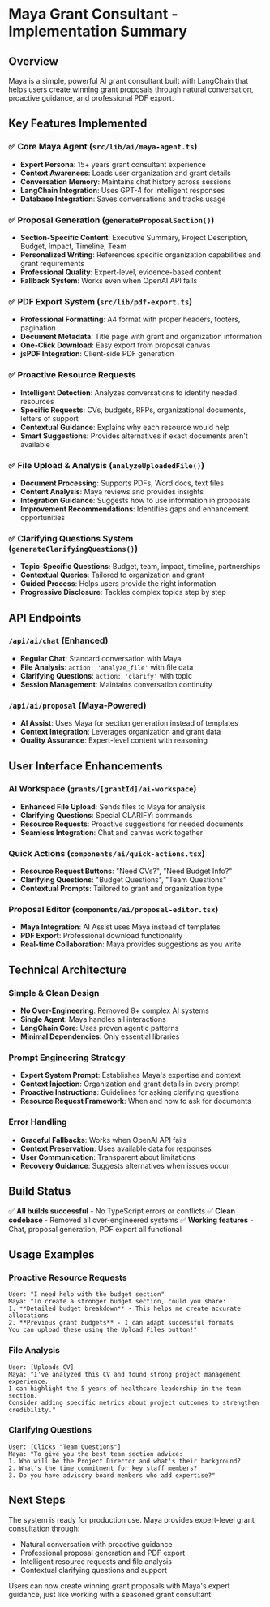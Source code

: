 # Maya Grant Consultant - Implementation Summary

## Overview
Maya is a simple, powerful AI grant consultant built with LangChain that helps users create winning grant proposals through natural conversation, proactive guidance, and professional PDF export.

## Key Features Implemented

### ✅ Core Maya Agent (`src/lib/ai/maya-agent.ts`)
- **Expert Persona**: 15+ years grant consultant experience
- **Context Awareness**: Loads user organization and grant details
- **Conversation Memory**: Maintains chat history across sessions
- **LangChain Integration**: Uses GPT-4 for intelligent responses
- **Database Integration**: Saves conversations and tracks usage

### ✅ Proposal Generation (`generateProposalSection()`)
- **Section-Specific Content**: Executive Summary, Project Description, Budget, Impact, Timeline, Team
- **Personalized Writing**: References specific organization capabilities and grant requirements
- **Professional Quality**: Expert-level, evidence-based content
- **Fallback System**: Works even when OpenAI API fails

### ✅ PDF Export System (`src/lib/pdf-export.ts`)
- **Professional Formatting**: A4 format with proper headers, footers, pagination
- **Document Metadata**: Title page with grant and organization information
- **One-Click Download**: Easy export from proposal canvas
- **jsPDF Integration**: Client-side PDF generation

### ✅ Proactive Resource Requests
- **Intelligent Detection**: Analyzes conversations to identify needed resources
- **Specific Requests**: CVs, budgets, RFPs, organizational documents, letters of support
- **Contextual Guidance**: Explains why each resource would help
- **Smart Suggestions**: Provides alternatives if exact documents aren't available

### ✅ File Upload & Analysis (`analyzeUploadedFile()`)
- **Document Processing**: Supports PDFs, Word docs, text files
- **Content Analysis**: Maya reviews and provides insights
- **Integration Guidance**: Suggests how to use information in proposals
- **Improvement Recommendations**: Identifies gaps and enhancement opportunities

### ✅ Clarifying Questions System (`generateClarifyingQuestions()`)
- **Topic-Specific Questions**: Budget, team, impact, timeline, partnerships
- **Contextual Queries**: Tailored to organization and grant
- **Guided Process**: Helps users provide the right information
- **Progressive Disclosure**: Tackles complex topics step by step

## API Endpoints

### `/api/ai/chat` (Enhanced)
- **Regular Chat**: Standard conversation with Maya
- **File Analysis**: `action: 'analyze_file'` with file data
- **Clarifying Questions**: `action: 'clarify'` with topic
- **Session Management**: Maintains conversation continuity

### `/api/ai/proposal` (Maya-Powered)
- **AI Assist**: Uses Maya for section generation instead of templates
- **Context Integration**: Leverages organization and grant data
- **Quality Assurance**: Expert-level content with reasoning

## User Interface Enhancements

### AI Workspace (`grants/[grantId]/ai-workspace`)
- **Enhanced File Upload**: Sends files to Maya for analysis
- **Clarifying Questions**: Special CLARIFY: commands
- **Resource Requests**: Proactive suggestions for needed documents
- **Seamless Integration**: Chat and canvas work together

### Quick Actions (`components/ai/quick-actions.tsx`)
- **Resource Request Buttons**: "Need CVs?", "Need Budget Info?"
- **Clarifying Questions**: "Budget Questions", "Team Questions"
- **Contextual Prompts**: Tailored to grant and organization type

### Proposal Editor (`components/ai/proposal-editor.tsx`)
- **Maya Integration**: AI Assist uses Maya instead of templates
- **PDF Export**: Professional download functionality
- **Real-time Collaboration**: Maya provides suggestions as you write

## Technical Architecture

### Simple & Clean Design
- **No Over-Engineering**: Removed 8+ complex AI systems
- **Single Agent**: Maya handles all interactions
- **LangChain Core**: Uses proven agentic patterns
- **Minimal Dependencies**: Only essential libraries

### Prompt Engineering Strategy
- **Expert System Prompt**: Establishes Maya's expertise and context
- **Context Injection**: Organization and grant details in every prompt
- **Proactive Instructions**: Guidelines for asking clarifying questions
- **Resource Request Framework**: When and how to ask for documents

### Error Handling
- **Graceful Fallbacks**: Works when OpenAI API fails
- **Context Preservation**: Uses available data for responses
- **User Communication**: Transparent about limitations
- **Recovery Guidance**: Suggests alternatives when issues occur

## Build Status
✅ **All builds successful** - No TypeScript errors or conflicts
✅ **Clean codebase** - Removed all over-engineered systems
✅ **Working features** - Chat, proposal generation, PDF export all functional

## Usage Examples

### Proactive Resource Requests
```
User: "I need help with the budget section"
Maya: "To create a stronger budget section, could you share:
1. **Detailed budget breakdown** - This helps me create accurate allocations
2. **Previous grant budgets** - I can adapt successful formats
You can upload these using the Upload Files button!"
```

### File Analysis
```
User: [Uploads CV]
Maya: "I've analyzed this CV and found strong project management experience. 
I can highlight the 5 years of healthcare leadership in the team section.
Consider adding specific metrics about project outcomes to strengthen credibility."
```

### Clarifying Questions
```
User: [Clicks "Team Questions"]
Maya: "To give you the best team section advice:
1. Who will be the Project Director and what's their background?
2. What's the time commitment for key staff members?
3. Do you have advisory board members who add expertise?"
```

## Next Steps
The system is ready for production use. Maya provides expert-level grant consultation through:
- Natural conversation with proactive guidance
- Professional proposal generation and PDF export
- Intelligent resource requests and file analysis
- Contextual clarifying questions and support

Users can now create winning grant proposals with Maya's expert guidance, just like working with a seasoned grant consultant!